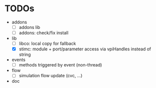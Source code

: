 # TODOs
* addons
  * [ ] addons lib
  * [ ] addons: check/fix install
* lib
  * [ ] libco: local copy for fallback
  * [x] stimc: module + port/parameter access via vpiHandles instead of string
* events
  * [ ] methods triggered by event (non-thread)
* flow
  * [ ] simulation flow update (cvc, ...)
* doc
